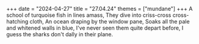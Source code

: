 +++
date = "2024-04-27"
title = "27.04.24"
themes = ["mundane"]
+++
A school of turquoise fish in lines amass,
They dive into criss-cross cross-hatching cloth,
An ocean draping by the window pane,
Soaks all the pale and whitened walls in blue,
I've never seen them quite depart before,
I guess the sharks don't dally in their plane.
